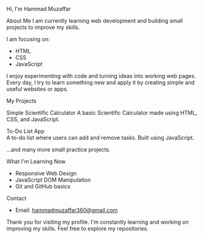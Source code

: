 Hi, I'm Hammad Muzaffar

About Me
I am currently learning web development and building small projects to improve my skills.

I am focusing on:

- HTML  
- CSS  
- JavaScript

I enjoy experimenting with code and turning ideas into working web pages. Every day, I try to learn something new and apply it by creating simple and useful websites or apps.

My Projects

Simple Scientific Calculator 
A basic Scientific Calculator made using HTML, CSS, and JavaScript.  

To-Do List App  
A to-do list where users can add and remove tasks. Built using JavaScript.  

...and many more small practice projects.

What I'm Learning Now

- Responsive Web Design  
- JavaScript DOM Manipulation  
- Git and GitHub basics

Contact

- Email: hammadmuzaffar360@gmail.com

Thank you for visiting my profile. I'm constantly learning and working on improving my skills. Feel free to explore my repositories.

